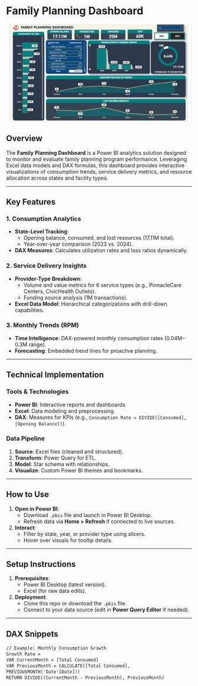 # Family Planning Dashboard

![Dashboard Preview](Dashboard%20Preview.png)

## Overview
The **Family Planning Dashboard** is a Power BI analytics solution designed to monitor and evaluate family planning program performance. Leveraging Excel data models and DAX formulas, this dashboard provides interactive visualizations of consumption trends, service delivery metrics, and resource allocation across states and facility types.

---

## Key Features

### 1. **Consumption Analytics**
   - **State-Level Tracking**:  
     - Opening balance, consumed, and lost resources (17.11M total).  
     - Year-over-year comparison (2023 vs. 2024).  
   - **DAX Measures**: Calculates utilization rates and loss ratios dynamically.

### 2. **Service Delivery Insights**
   - **Provider-Type Breakdown**:  
     - Volume and value metrics for 6 service types (e.g., PinnacleCare Centers, CivicHealth Outlets).  
     - Funding source analysis (1M transactions).  
   - **Excel Data Model**: Hierarchical categorizations with drill-down capabilities.

### 3. **Monthly Trends (RPM)**
   - **Time Intelligence**: DAX-powered monthly consumption rates (0.04M–0.3M range).  
   - **Forecasting**: Embedded trend lines for proactive planning.

---

## Technical Implementation

### Tools & Technologies
- **Power BI**: Interactive reports and dashboards.  
- **Excel**: Data modeling and preprocessing.  
- **DAX**: Measures for KPIs (e.g., `Consumption Rate = DIVIDE([Consumed], [Opening Balance])`).  

### Data Pipeline
1. **Source**: Excel files (cleaned and structured).  
2. **Transform**: Power Query for ETL.  
3. **Model**: Star schema with relationships.  
4. **Visualize**: Custom Power BI themes and bookmarks.  

---

## How to Use
1. **Open in Power BI**:  
   - Download `.pbix` file and launch in Power BI Desktop.  
   - Refresh data via **Home > Refresh** if connected to live sources.  
2. **Interact**:  
   - Filter by state, year, or provider type using slicers.  
   - Hover over visuals for tooltip details.  

---

## Setup Instructions
1. **Prerequisites**:  
   - Power BI Desktop (latest version).  
   - Excel (for raw data edits).  
2. **Deployment**:  
   - Clone this repo or download the `.pbix` file.  
   - Connect to your data source (edit in **Power Query Editor** if needed).  

---

## DAX Snippets
```dax
// Example: Monthly Consumption Growth
Growth Rate = 
VAR CurrentMonth = [Total Consumed]
VAR PreviousMonth = CALCULATE([Total Consumed], PREVIOUSMONTH('Date'[Date]))
RETURN DIVIDE((CurrentMonth - PreviousMonth), PreviousMonth)
